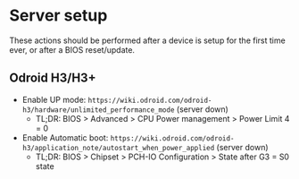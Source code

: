 # Server setup

These actions should be performed after a device is setup for the first time ever, or after a BIOS reset/update.

## Odroid H3/H3+

- Enable UP mode: `https://wiki.odroid.com/odroid-h3/hardware/unlimited_performance_mode` (server down)
    - TL;DR: BIOS > Advanced > CPU Power management > Power Limit 4 = 0
- Enable Automatic boot: `https://wiki.odroid.com/odroid-h3/application_note/autostart_when_power_applied` (server down)
    - TL;DR: BIOS > Chipset > PCH-IO Configuration > State after G3 = S0 state
